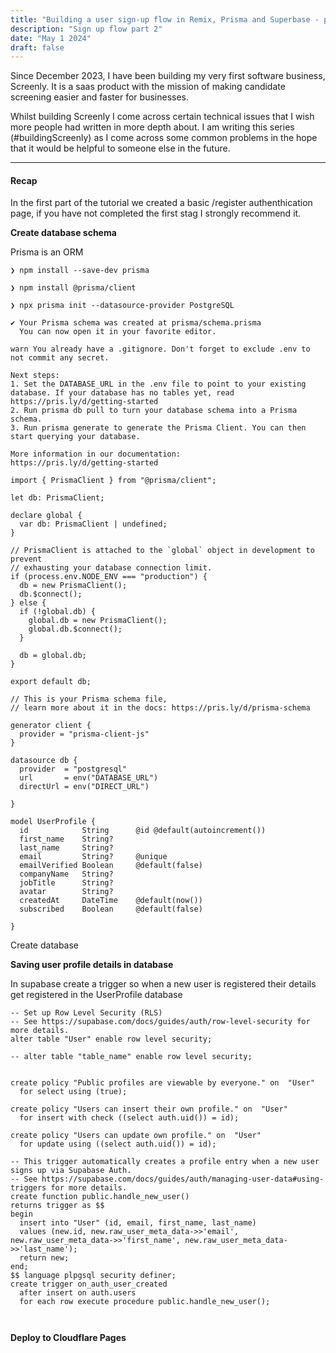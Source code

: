 ```yaml
---
title: "Building a user sign-up flow in Remix, Prisma and Superbase - part 2"
description: "Sign up flow part 2"
date: "May 1 2024"
draft: false
---
```


Since December 2023, I have been building my very first software business, Screenly. It is a saas product with the mission of making candidate screening easier and faster for businesses.

Whilst building Screenly I come across certain technical issues that I wish more people had written in more depth about. I am writing this series (#buildingScreenly) as I come across some common problems in the hope that it would be helpful to someone else in the future. 

---

#### Recap

In the first part of the tutorial we created a basic /register authenthication page, if you have not completed the first stag I strongly recommend it. 


**Create database schema**

Prisma is an ORM 

```
❯ npm install --save-dev prisma

❯ npm install @prisma/client

❯ npx prisma init --datasource-provider PostgreSQL

✔ Your Prisma schema was created at prisma/schema.prisma
  You can now open it in your favorite editor.

warn You already have a .gitignore. Don't forget to exclude .env to not commit any secret.

Next steps:
1. Set the DATABASE_URL in the .env file to point to your existing database. If your database has no tables yet, read https://pris.ly/d/getting-started
2. Run prisma db pull to turn your database schema into a Prisma schema.
3. Run prisma generate to generate the Prisma Client. You can then start querying your database.

More information in our documentation:
https://pris.ly/d/getting-started

```



```
import { PrismaClient } from "@prisma/client";

let db: PrismaClient;

declare global {
  var db: PrismaClient | undefined;
}

// PrismaClient is attached to the `global` object in development to prevent
// exhausting your database connection limit.
if (process.env.NODE_ENV === "production") {
  db = new PrismaClient();
  db.$connect();
} else {
  if (!global.db) {
    global.db = new PrismaClient();
    global.db.$connect();
  }

  db = global.db;
}

export default db;

```


```
// This is your Prisma schema file,
// learn more about it in the docs: https://pris.ly/d/prisma-schema

generator client {
  provider = "prisma-client-js"
}

datasource db {
  provider  = "postgresql"
  url       = env("DATABASE_URL")
  directUrl = env("DIRECT_URL")

}

model UserProfile {
  id            String      @id @default(autoincrement())
  first_name    String?
  last_name     String?
  email         String?     @unique
  emailVerified Boolean     @default(false)
  companyName   String?
  jobTitle      String?
  avatar        String?
  createdAt     DateTime    @default(now())
  subscribed    Boolean     @default(false)

}

```

Create database 


**Saving user profile details in database**

In supabase create a trigger so when a new user is registered their details get registered in the UserProfile database

```
-- Set up Row Level Security (RLS)
-- See https://supabase.com/docs/guides/auth/row-level-security for more details.
alter table "User" enable row level security;

-- alter table "table_name" enable row level security;


create policy "Public profiles are viewable by everyone." on  "User"
  for select using (true);

create policy "Users can insert their own profile." on  "User"
  for insert with check ((select auth.uid()) = id);

create policy "Users can update own profile." on  "User"
  for update using ((select auth.uid()) = id);

-- This trigger automatically creates a profile entry when a new user signs up via Supabase Auth.
-- See https://supabase.com/docs/guides/auth/managing-user-data#using-triggers for more details.
create function public.handle_new_user()
returns trigger as $$
begin
  insert into "User" (id, email, first_name, last_name)
  values (new.id, new.raw_user_meta_data->>'email', new.raw_user_meta_data->>'first_name', new.raw_user_meta_data->>'last_name');
  return new;
end;
$$ language plpgsql security definer;
create trigger on_auth_user_created
  after insert on auth.users
  for each row execute procedure public.handle_new_user();



```



**Deploy to Cloudflare Pages** 


```

```

